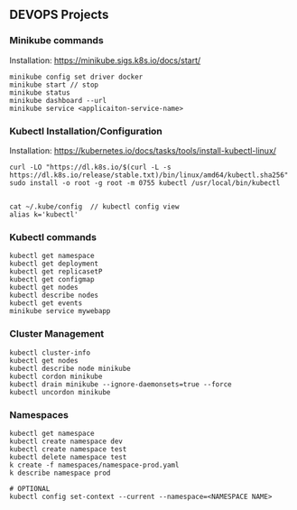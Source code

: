 ## DEVOPS Projects

### Minikube commands

Installation: https://minikube.sigs.k8s.io/docs/start/

```
minikube config set driver docker
minikube start // stop
minikube status
minikube dashboard --url
minikube service <applicaiton-service-name>
```

### Kubectl Installation/Configuration

Installation: https://kubernetes.io/docs/tasks/tools/install-kubectl-linux/

```
curl -LO "https://dl.k8s.io/$(curl -L -s https://dl.k8s.io/release/stable.txt)/bin/linux/amd64/kubectl.sha256"
sudo install -o root -g root -m 0755 kubectl /usr/local/bin/kubectl


cat ~/.kube/config  // kubectl config view
alias k='kubectl'
```

### Kubectl commands

```
kubectl get namespace
kubectl get deployment
kubectl get replicasetP
kubectl get configmap
kubectl get nodes
kubectl describe nodes
kubectl get events
minikube service mywebapp
```

### Cluster Management

```
kubectl cluster-info
kubectl get nodes
kubectl describe node minikube
kubectl cordon minikube
kubectl drain minikube --ignore-daemonsets=true --force
kubectl uncordon minikube
```

### Namespaces

```
kubectl get namespace
kubectl create namespace dev
kubectl create namespace test
kubectl delete namespace test
k create -f namespaces/namespace-prod.yaml
k describe namespace prod

# OPTIONAL
kubectl config set-context --current --namespace=<NAMESPACE NAME>
```
